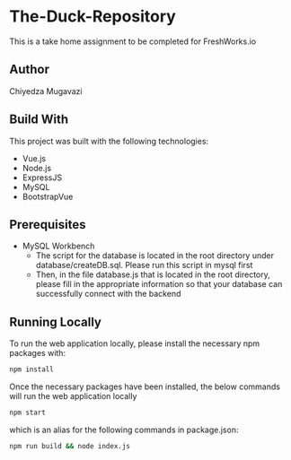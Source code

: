 # The-Duck-Repository
This is a take home assignment to be completed for FreshWorks.io

## Author
Chiyedza Mugavazi

## Build With
This project was built with the following technologies:
- Vue.js
- Node.js
- ExpressJS
- MySQL
- BootstrapVue

## Prerequisites
- MySQL Workbench
    - The script for the database is located in the root directory under database/createDB.sql. Please run this script in mysql first
    - Then, in the file database.js that is located in the root directory, please fill in the appropriate information so that your database can successfully connect with the backend


## Running Locally
To run the web application locally, please install the necessary npm packages with:
```bash
npm install
```

Once the necessary packages have been installed, the below commands will run the web application locally
```bash
npm start 
```
which is an alias for the following commands in package.json:
```bash
npm run build && node index.js
```
